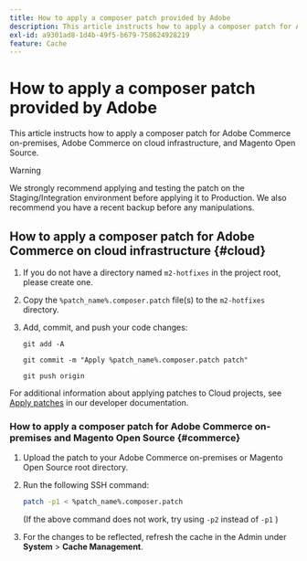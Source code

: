 ```yaml
---
title: How to apply a composer patch provided by Adobe
description: This article instructs how to apply a composer patch for Adobe Commerce on-premises, Adobe Commerce on cloud infrastructure, and Magento Open Source.
exl-id: a9301ad8-1d4b-49f5-b679-758624928219
feature: Cache
---
```

# How to apply a composer patch provided by Adobe

This article instructs how to apply a composer patch for Adobe Commerce on-premises, Adobe Commerce on cloud infrastructure, and Magento Open Source.

>[!WARNING]
>
>We strongly recommend applying and testing the patch on the Staging/Integration environment before applying it to Production. We also recommend you have a recent backup before any manipulations.

## How to apply a composer patch for Adobe Commerce on cloud infrastructure {#cloud}

1. If you do not have a directory named `m2-hotfixes` in the project root, please create one.
1. Copy the `%patch_name%.composer.patch` file(s) to the `m2-hotfixes` directory.
1. Add, commit, and push your code changes:

    ```git
    git add -A
    ```

    ```git
    git commit -m "Apply %patch_name%.composer.patch patch"
    ```

    ```git
    git push origin
    ```

For additional information about applying patches to Cloud projects, see [Apply patches](https://devdocs.magento.com/cloud/project/project-patch.html) in our developer documentation.

### How to apply a composer patch for Adobe Commerce on-premises and Magento Open Source {#commerce}

1. Upload the patch to your Adobe Commerce on-premises or Magento Open Source root directory.
1. Run the following SSH command:

    ```bash
    patch -p1 < %patch_name%.composer.patch
    ```

   (If the above command does not work, try using `-p2` instead of `-p1` )

1. For the changes to be reflected, refresh the cache in the Admin under **System** > **Cache Management**.
